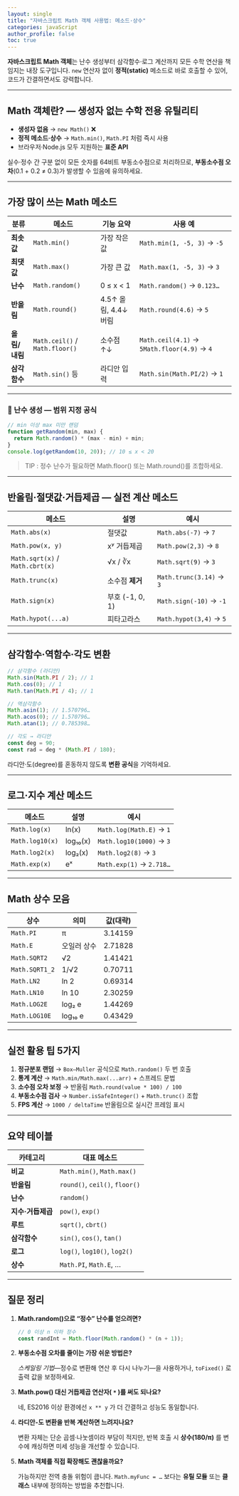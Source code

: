 ```yaml
---
layout: single
title: "자바스크립트 Math 객체 사용법: 메소드·상수"
categories: javaScript
author_profile: false
toc: true
---
```


**자바스크립트 Math 객체**는 난수 생성부터 삼각함수·로그 계산까지 모든 수학 연산을 책임지는 내장 도구입니다. `new` 연산자 없이 **정적(static)** 메소드로 바로 호출할 수 있어, 코드가 간결하면서도 강력합니다.

---

## Math 객체란? — 생성자 없는 수학 전용 유틸리티

- **생성자 없음** → `new Math()` ❌
- **정적 메소드·상수** → `Math.min()`, `Math.PI` 처럼 즉시 사용
- 브라우저·Node.js 모두 지원하는 **표준 API**

실수·정수 간 구분 없이 모든 숫자를 64비트 부동소수점으로 처리하므로, **부동소수점 오차**(0.1 + 0.2 ≠ 0.3)가 발생할 수 있음에 유의하세요.

---

## 가장 많이 쓰는 Math 메소드

| 분류          | 메소드                         | 기능 요약            | 사용 예                                     |
| ------------- | ------------------------------ | -------------------- | ------------------------------------------- |
| **최솟값**    | `Math.min()`                   | 가장 작은 값         | `Math.min(1, -5, 3)` → `-5`                 |
| **최댓값**    | `Math.max()`                   | 가장 큰 값           | `Math.max(1, -5, 3)` → `3`                  |
| **난수**      | `Math.random()`                | 0 ≤ x < 1            | `Math.random()` → `0.123…`                  |
| **반올림**    | `Math.round()`                 | 4.5↑ 올림, 4.4↓ 버림 | `Math.round(4.6)` → `5`                     |
| **올림/내림** | `Math.ceil()` / `Math.floor()` | 소수점 ↑↓            | `Math.ceil(4.1)` → `5Math.floor(4.9)` → `4` |
| **삼각함수**  | `Math.sin()` 등                | 라디안 입력          | `Math.sin(Math.PI/2)` → `1`                 |

---

### 🎲 난수 생성 — 범위 지정 공식

```jsx
// min 이상 max 미만 랜덤
function getRandom(min, max) {
  return Math.random() * (max - min) + min;
}
console.log(getRandom(10, 20)); // 10 ≤ x < 20
```

> TIP : 정수 난수가 필요하면 Math.floor() 또는 Math.round()를 조합하세요.

---

## 반올림·절댓값·거듭제곱 — 실전 계산 메소드

| 메소드                          | 설명            | 예시                     |
| ------------------------------- | --------------- | ------------------------ |
| `Math.abs(x)`                   | 절댓값          | `Math.abs(-7)` → `7`     |
| `Math.pow(x, y)`                | xʸ 거듭제곱     | `Math.pow(2,3)` → `8`    |
| `Math.sqrt(x)` / `Math.cbrt(x)` | √x / ∛x         | `Math.sqrt(9)` → `3`     |
| `Math.trunc(x)`                 | 소수점 **제거** | `Math.trunc(3.14)` → `3` |
| `Math.sign(x)`                  | 부호 (-1, 0, 1) | `Math.sign(-10)` → `-1`  |
| `Math.hypot(...a)`              | 피타고라스      | `Math.hypot(3,4)` → `5`  |

---

## 삼각함수·역함수·각도 변환

```jsx
// 삼각함수 (라디안)
Math.sin(Math.PI / 2); // 1
Math.cos(0); // 1
Math.tan(Math.PI / 4); // 1

// 역삼각함수
Math.asin(1); // 1.570796…
Math.acos(0); // 1.570796…
Math.atan(1); // 0.785398…

// 각도 → 라디안
const deg = 90;
const rad = deg * (Math.PI / 180);
```

라디안·도(degree)를 혼동하지 않도록 **변환 공식**을 기억하세요.

---

## 로그·지수 계산 메소드

| 메소드          | 설명     | 예시                     |
| --------------- | -------- | ------------------------ |
| `Math.log(x)`   | ln(x)    | `Math.log(Math.E)` → `1` |
| `Math.log10(x)` | log₁₀(x) | `Math.log10(1000)` → `3` |
| `Math.log2(x)`  | log₂(x)  | `Math.log2(8)` → `3`     |
| `Math.exp(x)`   | eˣ       | `Math.exp(1)` → `2.718…` |

---

## Math 상수 모음

| 상수           | 의미        | 값(대략) |
| -------------- | ----------- | -------- |
| `Math.PI`      | π           | 3.14159  |
| `Math.E`       | 오일러 상수 | 2.71828  |
| `Math.SQRT2`   | √2          | 1.41421  |
| `Math.SQRT1_2` | 1/√2        | 0.70711  |
| `Math.LN2`     | ln 2        | 0.69314  |
| `Math.LN10`    | ln 10       | 2.30259  |
| `Math.LOG2E`   | log₂ e      | 1.44269  |
| `Math.LOG10E`  | log₁₀ e     | 0.43429  |

---

## 실전 활용 팁 5가지

1. **정규분포 랜덤** → `Box–Muller` 공식으로 `Math.random()` 두 번 호출
2. **통계 계산** → `Math.min/Math.max(...arr)` + 스프레드 문법
3. **소수점 오차 보정** → 반올림 `Math.round(value * 100) / 100`
4. **부동소수점 검사** → `Number.isSafeInteger()` + `Math.trunc()` 조합
5. **FPS 계산** → `1000 / deltaTime` 반올림으로 실시간 프레임 표시

---

## 요약 테이블

| 카테고리          | 대표 메소드                    |
| ----------------- | ------------------------------ |
| **비교**          | `Math.min()`, `Math.max()`     |
| **반올림**        | `round()`, `ceil()`, `floor()` |
| **난수**          | `random()`                     |
| **지수·거듭제곱** | `pow()`, `exp()`               |
| **루트**          | `sqrt()`, `cbrt()`             |
| **삼각함수**      | `sin()`, `cos()`, `tan()`      |
| **로그**          | `log()`, `log10()`, `log2()`   |
| **상수**          | `Math.PI`, `Math.E`, …         |

---

## 질문 정리

1. **Math.random()으로 “정수” 난수를 얻으려면?**

   ```jsx
   // 0 이상 n 이하 정수
   const randInt = Math.floor(Math.random() * (n + 1));
   ```

2. **부동소수점 오차를 줄이는 가장 쉬운 방법은?**

   _스케일링 기법_—정수로 변환해 연산 후 다시 나누기—을 사용하거나, `toFixed()` 로 출력 값을 보정하세요.

3. **Math.pow() 대신 거듭제곱 연산자( `*` )를 써도 되나요?**

   네, ES2016 이상 환경에선 `x ** y` 가 더 간결하고 성능도 동일합니다.

4. **라디안-도 변환을 반복 계산하면 느려지나요?**

   변환 자체는 단순 곱셈·나눗셈이라 부담이 적지만, 반복 호출 시 **상수(180/π)** 를 변수에 캐싱하면 미세 성능을 개선할 수 있습니다.

5. **Math 객체를 직접 확장해도 괜찮을까요?**

   가능하지만 전역 충돌 위험이 큽니다. `Math.myFunc = …` 보다는 **유틸 모듈** 또는 **클래스** 내부에 정의하는 방법을 추천합니다.
